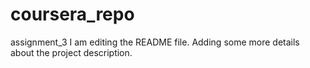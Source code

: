 # coursera_repo
assignment_3
I am editing the README file. Adding some more details about the project description.
